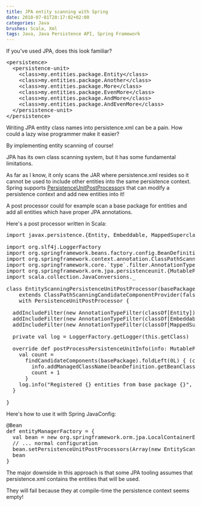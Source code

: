 ```yaml
---
title: JPA entity scanning with Spring
date: 2010-07-01T20:17:02+02:00
categories: Java
brushes: Scala, Xml
tags: Java, Java Persistence API, Spring Framework
---
```


If you've used JPA, does this look familiar?

<pre class="brush: xml">
&lt;persistence&gt;
  &lt;persistence-unit&gt;
    &lt;class&gt;my.entities.package.Entity&lt;/class&gt;
    &lt;class&gt;my.entities.package.Another&lt;/class&gt;
    &lt;class&gt;my.entities.package.More&lt;/class&gt;
    &lt;class&gt;my.entities.package.EvenMore&lt;/class&gt;
    &lt;class&gt;my.entities.package.AndMore&lt;/class&gt;
    &lt;class&gt;my.entities.package.AndEvenMore&lt;/class&gt;
  &lt;/persistence-unit&gt;
&lt;/persistence&gt;
</pre>

Writing JPA entity class names into persistence.xml can be a pain. How could a <span class="line-through">lazy</span> wise programmer make it easier?

By implementing entity scanning of course!

JPA has its own class scanning system, but it has some fundamental limitations.

As far as I know, it only scans the JAR where persistence.xml resides so it cannot be used to include other entities into the same persistence context. Spring supports [PersistenceUnitPostProcessor](http://static.springsource.org/spring/docs/3.0.x/javadoc-api/org/springframework/orm/jpa/persistenceunit/PersistenceUnitPostProcessor.html)s that can modify a persistence context and add new entities into it!

A post processor could for example scan a base package for entities and add all entities which have proper JPA annotations.

Here's a post processor written in Scala:

<pre class="brush: scala">
import javax.persistence.{Entity, Embeddable, MappedSuperclass}

import org.slf4j.LoggerFactory
import org.springframework.beans.factory.config.BeanDefinition
import org.springframework.context.annotation.ClassPathScanningCandidateComponentProvider
import org.springframework.core.`type`.filter.AnnotationTypeFilter
import org.springframework.orm.jpa.persistenceunit.{MutablePersistenceUnitInfo, PersistenceUnitPostProcessor}
import scala.collection.JavaConversions._

class EntityScanningPersistenceUnitPostProcessor(basePackage: String)
    extends ClassPathScanningCandidateComponentProvider(false)
    with PersistenceUnitPostProcessor {

  addIncludeFilter(new AnnotationTypeFilter(classOf[Entity]))
  addIncludeFilter(new AnnotationTypeFilter(classOf[Embeddable]))
  addIncludeFilter(new AnnotationTypeFilter(classOf[MappedSuperclass]))

  private val log = LoggerFactory.getLogger(this.getClass)

  override def postProcessPersistenceUnitInfo(info: MutablePersistenceUnitInfo) {
    val count =
      findCandidateComponents(basePackage).foldLeft(0L) { (count, beanDefinition) =&gt;
        info.addManagedClassName(beanDefinition.getBeanClassName)
        count + 1
      }
    log.info("Registered {} entities from base package {}", count, basePackage)
  }

}
</pre>

Here's how to use it with Spring JavaConfig:

<pre class="brush: scala">
@Bean
def entityManagerFactory = {
  val bean = new org.springframework.orm.jpa.LocalContainerEntityManagerFactoryBean
  // ... normal configuration
  bean.setPersistenceUnitPostProcessors(Array(new EntityScanningPersistenceUnitPostProcessor("my.entities.package")))
  bean
}
</pre>

The major downside in this approach is that some JPA tooling assumes that persistence.xml contains the entities that will be used.

They will fail because they at compile-time the persistence context seems empty!
